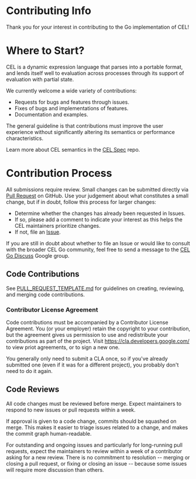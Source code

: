 # Contributing Info

Thank you for your interest in contributing to the Go implementation of CEL!

# Where to Start?

CEL is a dynamic expression language that parses into a portable format,
and lends itself well to evaluation across processes through its support
of evaluation with partial state.

We currently welcome a wide variety of contributions:

* Requests for bugs and features through issues.
* Fixes of bugs and implementations of features.
* Documentation and examples.

The general guideline is that contributions must improve the user experience
without significantly altering its semantics or performance characteristics.

Learn more about CEL semantics in the [CEL Spec][1] repo.

# Contribution Process

All submissions require review. Small changes can be submitted directly via
[Pull Request](./PULL_REQUEST_TEMPLATE.md) on GitHub. Use your judgement about
what constitutes a small change, but if in doubt, follow this process for
larger changes:

* Determine whether the changes has already been requested in Issues.
* If so, please add a comment to indicate your interest as this helps
  the CEL maintainers prioritize changes.
* If not, file an [Issue](./ISSUE_TEMPLATE.md).

If you are still in doubt about whether to file an Issue or would like to
consult with the broader CEL Go community, feel free to send a message to
the [CEL Go Discuss][2] Google group.

## Code Contributions

See [PULL_REQUEST_TEMPLATE.md](./PULL_REQUEST_TEMPLATE.md) for guidelines on
creating, reviewing, and merging code contributions.

### Contributor License Agreement

Code contributions must be accompanied by a Contributor License Agreement. You
(or your employer) retain the copyright to your contribution, but the agreement
gives us permission to use and redistribute your contributions as part of the
project. Visit <https://cla.developers.google.com/> to view priot agreements,
or to sign a new one.

You generally only need to submit a CLA once, so if you've already submitted
one (even if it was for a different project), you probably don't need to do it
again.

## Code Reviews

All code changes must be reviewed before merge. Expect maintainers to respond
to new issues or pull requests within a week.

If approval is given to a code change, commits should be squashed on merge.
This makes it easier to triage issues related to a change, and makes the commit
graph human-readable.

For outstanding and ongoing issues and particularly for long-running pull
requests, expect the maintainers to review within a week of a contributor
asking for a new review. There is no commitment to resolution -- merging
or closing a pull request, or fixing or closing an issue -- because some
issues will require more discussion than others.

[1]:  https://github.com/google/cel-spec
[2]:  https://groups.google.com/forum/#!forum/cel-go-discuss
